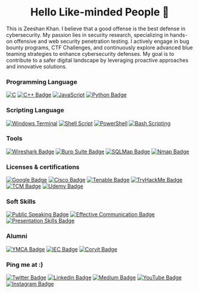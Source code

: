 <h1 align="center">Hello Like-minded People 👋</h1>
This is Zeeshan Khan. I believe that a good offense is the best defense in cybersecurity. My passion lies in security research, specializing in hands-on offensive and web security penetration testing. I actively engage in bug bounty programs, CTF Challenges, and continuously explore advanced blue teaming strategies to enhance cybersecurity defenses. My goal is to contribute to a safer digital landscape by leveraging proactive approaches and innovative solutions.


### Programming Language
[![C](https://img.shields.io/badge/c-%2300599C.svg?style=for-the-badge&logo=c&logoColor=white)](https://www.youtube.com/@freecodecamp)
[![C++ Badge](https://img.shields.io/badge/C++-%23003399.svg?style=for-the-badge&logo=c%2B%2B&logoColor=white)](https://www.youtube.com/@freecodecamp)
[![JavaScript](https://img.shields.io/badge/javascript-%23323330.svg?style=for-the-badge&logo=javascript&logoColor=%23F7DF1E)](https://www.youtube.com/@freecodecamp)
[![Python Badge](https://img.shields.io/badge/Python-%23FF0000.svg?style=for-the-badge&logo=python&logoColor=white)](https://www.python.org/)

### Scripting Language
[![Windows Terminal](https://img.shields.io/badge/Windows%20Terminal-%234D4D4D.svg?style=for-the-badge&logo=windows-terminal&logoColor=white)](https://youtu.be/qnXe1gecux8)
[![Shell Script](https://img.shields.io/badge/shell_script-%23121011.svg?style=for-the-badge&logo=gnu-bash&logoColor=white)](https://linuxjourney.com/)
[![PowerShell](https://img.shields.io/badge/PowerShell-%235391FE.svg?style=for-the-badge&logo=powershell&logoColor=white)](https://www.youtube.com/playlist?list=PL2j0_s2VJe2hzQuQyn6yfMS2olhhs4UnQ)
[![Bash Scripting](https://img.shields.io/badge/Bash_Scripting-%23ff9800.svg?style=for-the-badge&logo=gnu-bash&logoColor=white)](https://www.gnu.org/software/bash/)

### Tools
[![Wireshark Badge](https://img.shields.io/badge/Wireshark-%2368B0E3.svg?style=for-the-badge&logo=wireshark&logoColor=white)](https://www.wireshark.org/)
[![Burp Suite Badge](https://img.shields.io/badge/Burp_Suite-%23FF6347.svg?style=for-the-badge&logo=burp-suite&logoColor=white)](https://portswigger.net/burp)
[![SQLMap Badge](https://img.shields.io/badge/SQLMap-%23FFFF99.svg?style=for-the-badge&logo=sqlmap&logoColor=white)](http://sqlmap.org/)
[![Nmap Badge](https://img.shields.io/badge/Nmap-%23009999.svg?style=for-the-badge&logo=nmap&logoColor=white)](https://nmap.org/)

### Licenses & certifications
[![Google Badge](https://img.shields.io/badge/Google-%230A0A0A.svg?style=for-the-badge&logo=google&logoColor=white)](https://www.google.com/)
[![Cisco Badge](https://img.shields.io/badge/Cisco-%23172B4D.svg?style=for-the-badge&logo=cisco&logoColor=white)](https://www.cisco.com/)
[![Tenable Badge](https://img.shields.io/badge/Tenable-%23212121.svg?style=for-the-badge&logo=Tenable&logoColor=F58634)](https://www.tenable.com/)
[![TryHackMe Badge](https://img.shields.io/badge/TryHackMe-%23232D4B.svg?style=for-the-badge&logo=TryHackMe&logoColor=F4A007)](https://tryhackme.com/)
[![TCM Badge](https://img.shields.io/badge/TCM-%23000000.svg?style=for-the-badge&logoColor=white)](https://thecybermentor.com/)
[![Udemy Badge](https://img.shields.io/badge/Udemy-%23EC5252.svg?style=for-the-badge&logo=udemy&logoColor=white)](https://www.udemy.com/)

### Soft Skills
[![Public Speaking Badge](https://img.shields.io/badge/Public_Speaking-%23ea4335.svg?style=for-the-badge)](https://example.com/)
[![Effective Communication Badge](https://img.shields.io/badge/Effective_Communication-%234ea94b.svg?style=for-the-badge)](https://example.com/)
[![Presentation Skills Badge](https://img.shields.io/badge/Presentation_Skills-%23fbbc05.svg?style=for-the-badge)](https://example.com/)

### Alumni 
[![YMCA Badge](https://img.shields.io/badge/YMCA-%2300659C.svg?style=for-the-badge&logo=YMCA&logoColor=white)](https://www.ymca.net/)
[![IEC Badge](https://img.shields.io/badge/IEC-%23FFA500.svg?style=for-the-badge)](https://www.iec.ch/)
[![Corvit Badge](https://img.shields.io/badge/Corvit-%23FF6666.svg?style=for-the-badge)](https://corvit.com/)


### Ping me at :)
<div align=left>
  
[![Twitter Badge](https://img.shields.io/badge/-Twitter-1ca0f1?style=for-the-badge&labelColor=1ca0f1&logo=twitter&logoColor=white&link=https://x.com/thezeekhan?t=L2rvhqftiILsgen5roqJjw&s=08)](https://x.com/thezeekhan?t=L2rvhqftiILsgen5roqJjw&s=08) 
[![Linkedin Badge](https://img.shields.io/badge/-LinkedIn-blue?style=for-the-badge&logo=Linkedin&logoColor=white&link=https://www.linkedin.com/in/thezeeshan-khan?utm_source=share&utm_campaign=share_via&utm_content=profile&utm_medium=android_app)](https://www.linkedin.com/in/thezeeshan-khan?utm_source=share&utm_campaign=share_via&utm_content=profile&utm_medium=android_app) 
[![Medium Badge](https://img.shields.io/badge/-Medium-000000?style=for-the-badge&labelColor=000000&logo=Medium&link=https://medium.com/@thezeeshankhan)](https://medium.com/@thezeeshankhan/)
[![YouTube Badge](https://img.shields.io/badge/-YouTube-c14438?style=for-the-badge&logo=YouTube&logoColor=white&link=https://youtube.com/@speakerzeeshan?si=-o5counxGMOJHjN0)](https://youtube.com/@speakerzeeshan?si=-o5counxGMOJHjN0)
[![Instagram Badge](https://img.shields.io/badge/-Instagram-E1306C?style=for-the-badge&labelColor=E1306C&logo=instagram&logoColor=white&link=https://www.instagram.com/thezeekhan?igsh=MW1wNnFxcGpkMzdsMg==)](https://www.instagram.com/thezeekhan?igsh=MW1wNnFxcGpkMzdsMg==)

</div>
